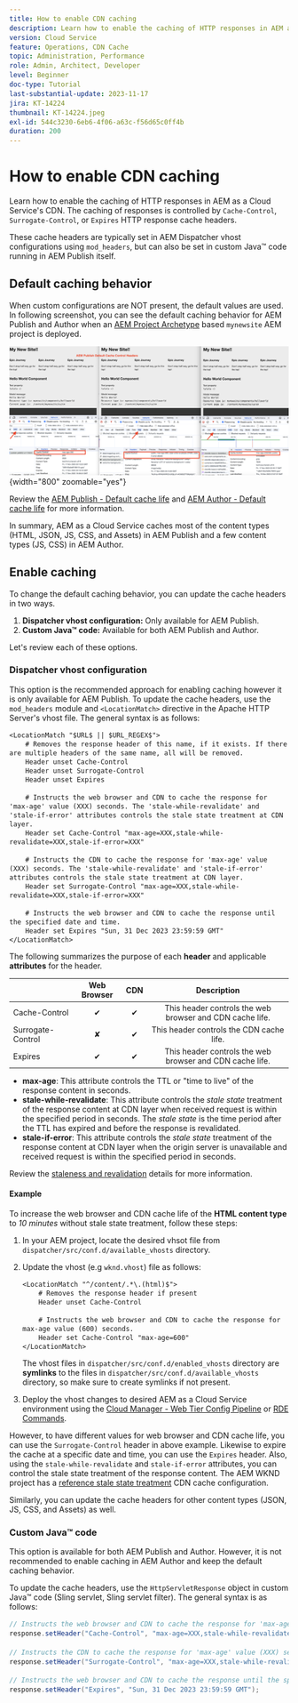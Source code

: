 ```yaml
---
title: How to enable CDN caching
description: Learn how to enable the caching of HTTP responses in AEM as a Cloud Service's CDN.
version: Cloud Service
feature: Operations, CDN Cache
topic: Administration, Performance
role: Admin, Architect, Developer
level: Beginner
doc-type: Tutorial
last-substantial-update: 2023-11-17
jira: KT-14224
thumbnail: KT-14224.jpeg
exl-id: 544c3230-6eb6-4f06-a63c-f56d65c0ff4b
duration: 200
---
```

# How to enable CDN caching

Learn how to enable the caching of HTTP responses in AEM as a Cloud Service's CDN. The caching of responses is controlled by `Cache-Control`, `Surrogate-Control`, or `Expires` HTTP response cache headers. 

These cache headers are typically set in AEM Dispatcher vhost configurations using `mod_headers`, but can also be set in custom Java&trade; code running in AEM Publish itself.

## Default caching behavior

When custom configurations are NOT present, the default values are used. In following screenshot, you can see the default caching behavior for AEM Publish and Author when an [AEM Project Archetype](https://github.com/adobe/aem-project-archetype) based `mynewsite` AEM project is deployed.

![Default caching behavior](../assets/how-to/aem-publish-default-cache-headers.png){width="800" zoomable="yes"}

 Review the [AEM Publish - Default cache life](https://experienceleague.adobe.com/docs/experience-manager-learn/cloud-service/caching/publish.html#cdn-cache-life) and [AEM Author - Default cache life](https://experienceleague.adobe.com/docs/experience-manager-learn/cloud-service/caching/author.html?#default-cache-life) for more information.

In summary, AEM as a Cloud Service caches most of the content types (HTML, JSON, JS, CSS, and Assets) in AEM Publish and a few content types (JS, CSS) in AEM Author.

## Enable caching

To change the default caching behavior, you can update the cache headers in two ways.

1. **Dispatcher vhost configuration:** Only available for AEM Publish.
1. **Custom Java&trade; code:** Available for both AEM Publish and Author. 

Let's review each of these options.

### Dispatcher vhost configuration

This option is the recommended approach for enabling caching however it is only available for AEM Publish. To update the cache headers, use the `mod_headers` module and `<LocationMatch>` directive in the Apache HTTP Server's vhost file. The general syntax is as follows:

```
<LocationMatch "$URL$ || $URL_REGEX$">
    # Removes the response header of this name, if it exists. If there are multiple headers of the same name, all will be removed.
    Header unset Cache-Control
    Header unset Surrogate-Control
    Header unset Expires

    # Instructs the web browser and CDN to cache the response for 'max-age' value (XXX) seconds. The 'stale-while-revalidate' and 'stale-if-error' attributes controls the stale state treatment at CDN layer.
    Header set Cache-Control "max-age=XXX,stale-while-revalidate=XXX,stale-if-error=XXX"
    
    # Instructs the CDN to cache the response for 'max-age' value (XXX) seconds. The 'stale-while-revalidate' and 'stale-if-error' attributes controls the stale state treatment at CDN layer.
    Header set Surrogate-Control "max-age=XXX,stale-while-revalidate=XXX,stale-if-error=XXX"
    
    # Instructs the web browser and CDN to cache the response until the specified date and time.
    Header set Expires "Sun, 31 Dec 2023 23:59:59 GMT"
</LocationMatch>
```

The following summarizes the purpose of each **header** and applicable **attributes** for the header.

|                     | Web Browser | CDN       | Description |
|---------------------|:-----------:|:---------:|:-----------:|
| Cache-Control       | &#10004;    | &#10004;  | This header controls the web browser and CDN cache life.|
| Surrogate-Control   | &#10008;    | &#10004;  | This header controls the CDN cache life.|
| Expires             | &#10004;    | &#10004;  | This header controls the web browser and CDN cache life.|


- **max-age**: This attribute controls the TTL or "time to live" of the response content in seconds.
- **stale-while-revalidate**: This attribute controls the _stale state_ treatment of the response content at CDN layer when received request is within the specified period in seconds. The _stale state_ is the time period after the TTL has expired and before the response is revalidated.
- **stale-if-error**: This attribute controls the _stale state_ treatment of the response content at CDN layer when the origin server is unavailable and received request is within the specified period in seconds.

Review the [staleness and revalidation](https://developer.fastly.com/learning/concepts/edge-state/cache/stale/) details for more information.

#### Example

To increase the web browser and CDN cache life of the **HTML content type** to _10 minutes_ without stale state treatment, follow these steps:

1. In your AEM project, locate the desired vhsot file from `dispatcher/src/conf.d/available_vhosts` directory.
1. Update the vhost (e.g `wknd.vhost`) file as follows:

    ```
    <LocationMatch "^/content/.*\.(html)$">
        # Removes the response header if present
        Header unset Cache-Control
        
        # Instructs the web browser and CDN to cache the response for max-age value (600) seconds.
        Header set Cache-Control "max-age=600"
    </LocationMatch>
    ```

    The vhost files in `dispatcher/src/conf.d/enabled_vhosts` directory are **symlinks** to the files in `dispatcher/src/conf.d/available_vhosts` directory, so make sure to create symlinks if not present.
1. Deploy the vhost changes to desired AEM as a Cloud Service environment using the [Cloud Manager - Web Tier Config Pipeline](https://experienceleague.adobe.com/docs/experience-manager-cloud-service/content/implementing/using-cloud-manager/cicd-pipelines/introduction-ci-cd-pipelines.html?#web-tier-config-pipelines) or [RDE Commands](https://experienceleague.adobe.com/docs/experience-manager-learn/cloud-service/developing/rde/how-to-use.html?lang=en#deploy-apache-or-dispatcher-configuration).

However, to have different values for web browser and CDN cache life, you can use the `Surrogate-Control` header in above example. Likewise to expire the cache at a specific date and time, you can use the `Expires` header. Also, using the `stale-while-revalidate` and `stale-if-error` attributes, you can control the stale state treatment of the response content. The AEM WKND project has a [reference stale state treatment](https://github.com/adobe/aem-guides-wknd/blob/main/dispatcher/src/conf.d/available_vhosts/wknd.vhost#L150-L155) CDN cache configuration.

Similarly, you can update the cache headers for other content types (JSON, JS, CSS, and Assets) as well.

### Custom Java&trade; code

This option is available for both AEM Publish and Author. However, it is not recommended to enable caching in AEM Author and keep the default caching behavior.

To update the cache headers, use the `HttpServletResponse` object in custom Java&trade; code (Sling servlet, Sling servlet filter). The general syntax is as follows:

```java
// Instructs the web browser and CDN to cache the response for 'max-age' value (XXX) seconds. The 'stale-while-revalidate' and 'stale-if-error' attributes controls the stale state treatment at CDN layer.
response.setHeader("Cache-Control", "max-age=XXX,stale-while-revalidate=XXX,stale-if-error=XXX");

// Instructs the CDN to cache the response for 'max-age' value (XXX) seconds. The 'stale-while-revalidate' and 'stale-if-error' attributes controls the stale state treatment at CDN layer.
response.setHeader("Surrogate-Control", "max-age=XXX,stale-while-revalidate=XXX,stale-if-error=XXX");

// Instructs the web browser and CDN to cache the response until the specified date and time.
response.setHeader("Expires", "Sun, 31 Dec 2023 23:59:59 GMT");
```
